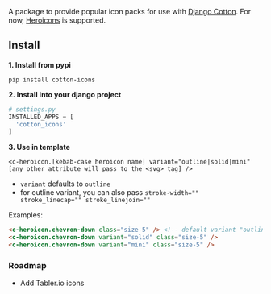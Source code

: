 A package to provide popular icon packs for use with [Django Cotton](https://github.com/wrabit/django-cotton). For now, [Heroicons](https://heroicons.com/) is supported.

## Install

**1. Install from pypi**

```
pip install cotton-icons
```

**2. Install into your django project**

```python
# settings.py
INSTALLED_APPS = [
  'cotton_icons'
]
```

**3. Use in template**

`<c-heroicon.[kebab-case heroicon name] variant="outline|solid|mini" [any other attribute will pass to the <svg> tag] />`

* `variant` defaults to `outline`
* for outline variant, you can also pass `stroke-width="" stroke_linecap="" stroke_linejoin=""` 

Examples:
   
```html
<c-heroicon.chevron-down class="size-5" /> <!-- default variant "outline" -->
<c-heroicon.chevron-down variant="solid" class="size-5" />
<c-heroicon.chevron-down variant="mini" class="size-5" />
```





### Roadmap

- Add Tabler.io icons


